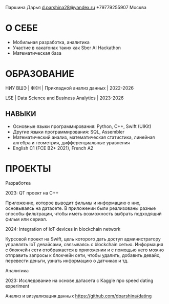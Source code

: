 Паршина Дарья
d.parshina28@yandex.ru
+79779255907
Москва


# О СЕБЕ
- Мобильная разработка, аналитика
- Участие в хакатонах таких как Sber AI Hackathon
- Математическая база

# ОБРАЗОВАНИЕ

НИУ ВШЭ | ФКН | Прикладной анализ данных | 2022-2026

LSE | Data Science and Business Analytics | 2023-2026

## НАВЫКИ
- Основные языки программирования: Python, C++, Swift (UIKit)
- Другие языки программирования: SQL, Assembler
- Математический анализ, математическая статистика,
линейная алгебра и геометрия, дифференциальные
уравнения
- English C1 (FCE B2+ 2021), French A2

# ПРОЕКТЫ

  Разработка

  2023: QT проект на С++

  Приложение, которое выводит
  фильмы и информацию о них, основываясь на датасете. В приложении были реализованы разные способы
  фильтрации, чтобы иметь возможность выбрать подходящий фильм или сериал.


  2024: Integration of IoT devices in blockchain network 
  
  Курсовой проект на Swift, цель которого дать доступ администратору
  управлять IoT девайсами, связываясь с blockchain сетью. Информация с блокчейн сети отображается в приложении и с помощью него можно отправить запросы к блокчейн      сети, чтобы удалить, добавить девайс, перевести деньги, узнать информацию о датчиках и тд.

  Аналитика

  2023: Исследование на основе датасета с Kaggle про speed dating experiment
  
  Анализ и визуализация данных
  https://github.com/dparshina/dating
  

  


